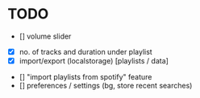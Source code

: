 # TODO

* []  volume slider
* [x] no. of tracks and duration under playlist
* [x] import/export (localstorage) [playlists / data]
* [] "import playlists from spotify" feature
* [] preferences / settings (bg, store recent searches)
